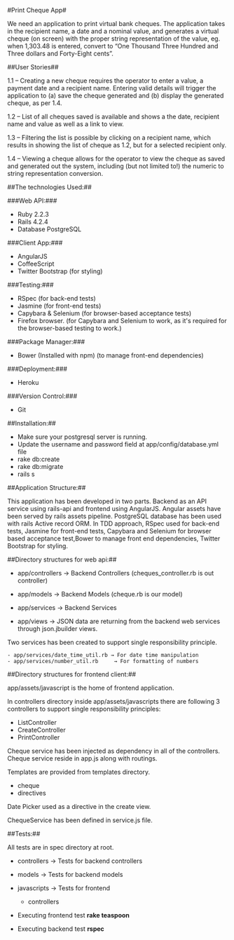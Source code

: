#Print Cheque App#

We need an application to print virtual bank cheques. The application takes in the recipient name, a date and a nominal value, and generates a virtual cheque (on screen) with the proper string representation of the value, eg. when 1,303.48 is entered, convert to “One Thousand Three Hundred and Three dollars and Forty-Eight cents”.


##User Stories##

1.1 – Creating a new cheque requires the operator to enter a value, a payment date and a recipient name. Entering valid details will trigger the application to (a) save the cheque generated and (b) display the generated cheque, as per 1.4.

1.2 – List of all cheques saved is available and shows a the date, recipient name and value as well as a link to view.

1.3 – Filtering the list is possible by clicking on a recipient name, which results in showing the list of cheque as 1.2, but for a selected recipient only.

1.4 – Viewing a cheque allows for the operator to view the cheque as saved and generated out the system, including (but not limited to!) the numeric to string representation conversion.


##The technologies Used:##

###Web API:###

- Ruby 2.2.3
- Rails 4.2.4
- Database PostgreSQL

###Client App:###

- AngularJS
- CoffeeScript
- Twitter Bootstrap (for styling)

###Testing:###

- RSpec (for back-end tests)
- Jasmine (for front-end tests)
- Capybara & Selenium (for browser-based acceptance tests)
- Firefox browser. (for Capybara and Selenium to work, as it's required for the browser-based testing to work.)

###Package Manager:###
- Bower (Installed with npm) (to manage front-end dependencies)

###Deployment:###
- Heroku

###Version Control:###
- Git


##Installation:##

- Make sure your postgresql server is running.
- Update the username and password field at app/config/database.yml file
- rake db:create 
- rake db:migrate
- rails s


##Application Structure:##

This application has been developed in two parts. Backend as an API service using rails-api and frontend using AngularJS. Angular assets have been served by rails assets pipeline. PostgreSQL database has been used with rails Active record ORM. In TDD approach, RSpec used for back-end tests, Jasmine for front-end tests, Capybara and Selenium for browser based acceptance test,Bower to manage front end dependencies, Twitter Bootstrap for styling.


##Directory structures for web api:##

- app/controllers → Backend Controllers (cheques_controller.rb is out controller)

- app/models      → Backend Models (cheque.rb is our model)

- app/services     → Backend Services

- app/views         → JSON data are returning from the backend web services through json.jbuilder views.

Two services has been created to support single responsibility principle.

    - app/services/date_time_util.rb → For date time manipulation
    - app/services/number_util.rb     → For formatting of numbers
 
 
##Directory structures for frontend client:##

app/assets/javascript is the home of frontend application.

In controllers directory inside app/assets/javascripts there are following 3 controllers to support single responsibility principles:
- ListController
- CreateController
- PrintController

    
Cheque service has been injected as dependency in all of the controllers. Cheque service reside in app.js along with routings.

Templates are provided from templates directory.

- cheque
- directives

Date Picker used as a directive in the create view.

ChequeService has been defined in service.js file.

##Tests:##

All tests are in spec directory at root.
- controllers   → Tests for backend controllers
- models            → Tests for backend models 
- javascripts   →  Tests for frontend
   - controllers

- Executing frontend test       **rake teaspoon**
- Executing backend test     **rspec**
